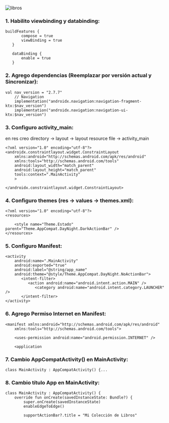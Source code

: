 ![libros](https://github.com/user-attachments/assets/a414f5b2-8c08-4d21-8000-9b5f5f9145d1)

### 1. Habilito viewbinding y databinding:

 ```
 buildFeatures {
        compose = true
        viewBinding = true
    }
    
    dataBinding {
        enable = true
    }
```

### 2. Agrego dependencias (Reemplazar por versión actual y Sincronizar):
```
val nav_version = "2.7.7"
    // Navigation
    implementation("androidx.navigation:navigation-fragment-ktx:$nav_version")
    implementation("androidx.navigation:navigation-ui-ktx:$nav_version")
```

### 3. Configuro activity_main:

en res 
creo directory -> layout -> layout resource file -> activity_main

```
<?xml version="1.0" encoding="utf-8"?>
<androidx.constraintlayout.widget.ConstraintLayout 
    xmlns:android="http://schemas.android.com/apk/res/android"
    xmlns:tools="http://schemas.android.com/tools"
    android:layout_width="match_parent"
    android:layout_height="match_parent"
    tools:context=".MainActivity"
    >

</androidx.constraintlayout.widget.ConstraintLayout>
```

### 4. Configuro themes (res -> values -> themes.xml):

```
<?xml version="1.0" encoding="utf-8"?>
<resources>

    <style name="Theme.Estado" parent="Theme.AppCompat.DayNight.DarkActionBar" />
</resources>
```

### 5. Configuro Manifest:

```
<activity
    android:name=".MainActivity"
    android:exported="true"
    android:label="@string/app_name"
    android:theme="@style/Theme.AppCompat.DayNight.NoActionBar">
       <intent-filter>
          <action android:name="android.intent.action.MAIN" />
             <category android:name="android.intent.category.LAUNCHER" />
       </intent-filter>
</activity>
```

### 6. Agrego Permiso Internet en Manifest:

```
<manifest xmlns:android="http://schemas.android.com/apk/res/android"
    xmlns:tools="http://schemas.android.com/tools">

    <uses-permission android:name="android.permission.INTERNET" />

    <application
```

### 7. Cambio AppCompatActivity() en MainActivity:

```
class MainActivity : AppCompatActivity() {...
```

### 8. Cambio título App en MainActivity:
```
class MainActivity : AppCompatActivity() {
    override fun onCreate(savedInstanceState: Bundle?) {
        super.onCreate(savedInstanceState)
        enableEdgeToEdge()

        supportActionBar?.title = "Mi Colección de Libros"
```
